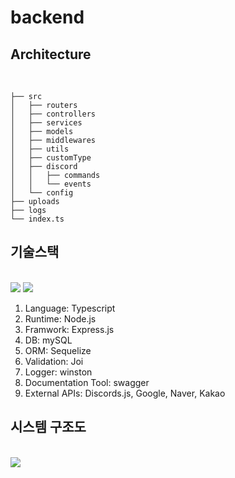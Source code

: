 # backend

## Architecture

<br>

```back
├── src
│   ├── routers
│   ├── controllers
│   ├── services
│   ├── models
│   ├── middlewares
│   ├── utils
│   ├── customType
│   ├── discord
│   │   ├── commands
│   │   └── events
│   └── config
├── uploads
├── logs
└── index.ts
```

## 기술스택

<br>
<img src="https://img.shields.io/badge/Node.js-339933?style=flat&logo=Node.js&logoColor=black"/> <img src="https://img.shields.io/badge/Express-c2c2c2?style=flat&logo=Express&logoColor=black"/>

1. Language: Typescript
2. Runtime: Node.js
3. Framwork: Express.js
4. DB: mySQL
5. ORM: Sequelize
6. Validation: Joi
7. Logger: winston
8. Documentation Tool: swagger
9. External APIs: Discords.js, Google, Naver, Kakao

## 시스템 구조도

<br>
<img src="elice-ai-team-04/back/system_diagram.png"/>
